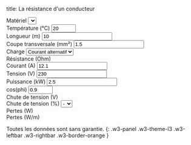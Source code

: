 title: La résistance d'un conducteur

<div class="w3-row-padding" style="padding-left: 0px;">
  <div class="w3-quarter">
    <label for="material">Matériel</label>
    <select class="w3-select w3-border w3-theme-l1" name="materials" id="materials" onChange="calcWireResistance();"></select>
  </div>
  <div class="w3-quarter">
    <label for="temperature">Température (°C)</label>
    <input class="w3-input w3-border w3-hover-theme w3-theme-l1" name="temperature" id="temperature" type="number" min="0" max="100" value="20" onChange="calcWireResistance();">
  </div>
  <div class="w3-quarter">
    <label for="wire-length">Longueur (m)</label>
    <input class="w3-input w3-border w3-hover-theme w3-theme-l1" name="wire-length" id="wire-length" type="number" min="0.01" value="10" onChange="calcWireResistance();">
  </div>
  <div class="w3-quarter">
    <label for="cross-section">Coupe transversale (mm²)</label>
    <input class="w3-input w3-border w3-hover-theme w3-theme-l1" name="cross-section" id="cross-section" type="number" min="0.1" value="1.5" onChange="calcWireResistance();">
  </div>
</div>

<div class="w3-row-padding" style="padding-left: 0px;">
  <div class="w3-quarter">
    <label for="wire-load">Charge</label>
    <select class="w3-select w3-border w3-theme-l1" name="wire-load" id="wire-load" onChange="changeLoad();">
      <option value="1">Seul conducteur</option>
      <option value="2">Courant continu</option>
      <option value="2" selected>Courant alternatif</option>
      <option value="1.732">Courant triphasé</option>
    </select>
  </div>
  <div class="w3-quarter">
    <label for="wire-resist">Résistance (Ohm)</label>
    <pre style="margin-top: 0px !important; margin-bottom: 0px !important;"><code id="wire-resist" name="wire-resist"></code></pre>
  </div>
</div>

<div class="w3-row-padding" style="padding-left: 0px;">
  <div class="w3-quarter">
    <label for="current">Courant (A)</label>
    <input class="w3-input w3-border w3-hover-theme w3-theme-l1" name="current" id="current" type="number" min="0" value="12.1" onChange="calcPower();">
  </div>
  <div class="w3-quarter">
    <label for="voltage">Tension (V)</label>
    <input class="w3-input w3-border w3-hover-theme w3-theme-l1" name="voltage" id="voltage" type="number" min="0" value="230" onChange="calcPower();">
  </div>
  <div class="w3-quarter">
    <label for="power">Puissance (kW)</label>
    <input class="w3-input w3-border w3-hover-theme w3-theme-l1" name="power" id="power" type="number" min="0" value="2.5" onChange="calcCurrent();">
  </div>
  <div class="w3-quarter" id="cosphi-input">
    <label for="cosphi">cos(phi)</label>
    <input class="w3-input w3-border w3-hover-theme w3-theme-l1" name="cosphi" id="cosphi" type="number" min="0.8" max="1" value="0.9" onChange="calcCurrent();">
  </div>
</div>

<div class="w3-row-padding" style="padding-left: 0px;">
  <div class="w3-quarter">
    <label for="wire-voltage-drop">Chute de tension (V)</label>
    <pre style="margin-top: 0px !important; margin-bottom: 0px !important;"><code id="wire-voltage-drop" name="wire-voltage-drop"></code></pre>
  </div>
  <div class="w3-quarter">
    <label for="wire-vpercent-drop">Chute de tension (%)</label>
    <select class="w3-select w3-border w3-theme-l1" name="wire-vpercent-drop" id="wire-vpercent-drop" onclick="calculateCrossSection();">
      <option value="0" disabled selected>-</option>
      <option value="1">1</option>
      <option value="2">2</option>
      <option value="3">3</option>
    </select>
  </div>
  <div class="w3-quarter">
    <label for="wire-losses">Pertes (W)</label>
    <pre style="margin-top: 0px !important; margin-bottom: 0px !important;"><code id="wire-losses" name="wire-losses"></code></pre>
  </div>
  <div class="w3-quarter">
    <label for="wire-losses-perm">Pertes (W/m)</label>
    <pre style="margin-top: 0px !important; margin-bottom: 0px !important;"><code id="wire-losses-perm" name="wire-losses-perm"></code></pre>
  </div>
</div>

Toutes les données sont sans garantie.
{: .w3-panel .w3-theme-l3 .w3-leftbar .w3-rightbar .w3-border-orange }

<script>
var materials = [
  {"name": "Cuivre", "roh20": "0.0178", "alpha": "3.9"},
  {"name": "Aluminium", "roh20": "0.0287", "alpha": "3.8"},
  {"name": "Fer", "roh20": "0.10", "alpha": "6.1"},
  {"name": "Or", "roh20": "0.022", "alpha": "3.9"}
];
var wireResistance = 1;
var roh = 1.0/56.0;

var ei_materials = document.getElementById('materials');
var ei_temperature = document.getElementById('temperature');
var ei_wire_length = document.getElementById('wire-length');
var eio_cross_section = document.getElementById('cross-section');
var ei_wire_count = document.getElementById('wire-load');
var eo_wire_resist = document.getElementById('wire-resist');
var eio_current = document.getElementById('current');
var ei_voltage = document.getElementById('voltage');
var eio_power = document.getElementById('power');
var e_cosphi_input = document.getElementById('cosphi-input');
var ei_cosphi = document.getElementById('cosphi');
var eo_wire_voltage_drop = document.getElementById('wire-voltage-drop');
var eio_vpercent_drop = document.getElementById('wire-vpercent-drop');
var eo_wire_losses = document.getElementById('wire-losses');
var eo_wire_losses_perm = document.getElementById('wire-losses-perm');

function assignMaterials() {
  let dropdown = ei_materials;
  let option;
  for (let i = 0; i < materials.length; i++) {
    option = document.createElement('option');
    option.text = materials[i].name;
    dropdown.add(option);
  }
  dropdown.selectedIndex = 0;
}

function getHash() {
  if (window.location.hash && window.location.hash.startsWith('#wire=')) {
    let values = window.location.hash.substr(6).split("/");
    ei_materials.selectedIndex = values[0];
    ei_temperature.value = values[1];
    ei_wire_length.value = values[2];
    eio_cross_section.value = values[3];
    ei_wire_count.selectedIndex = values[4];
    updateCosPhi();
    eio_current.value = values[5];
    ei_voltage.value = values[6];
    eio_power.value = values[7];
    ei_cosphi.value = values[8];
  }
}

function calcWireResistance() {
  let materialIndex = ei_materials.selectedIndex;
  let temperature = parseFloat(ei_temperature.value);
  let wire_length = parseFloat(ei_wire_length.value);
  let cross_section = parseFloat(eio_cross_section.value);
  let wire_count = parseFloat(ei_wire_count.value);
  let roh20 = materials[materialIndex].roh20;
  let alpha = materials[materialIndex].alpha;
  roh = roh20 * (1 + (alpha * (temperature - 20.0) / 1000.0));
  wireResistance = wire_count * roh * wire_length / cross_section;
  eo_wire_resist.textContent = wireResistance.toLocaleString(navigator.language, {maximumFractionDigits: 3});
  calcLosses();
}

function calcLosses() {
  let voltage = parseFloat(ei_voltage.value);
  let current = parseFloat(eio_current.value);
  let wire_length = parseFloat(ei_wire_length.value);
  let wire_vpercent_drop = eio_vpercent_drop
  let cosphi = parseFloat(ei_cosphi.value);
  
  let voltage_drop = wireResistance * current * cosphi;
  eo_wire_voltage_drop.textContent = 
    voltage_drop.toLocaleString(navigator.language, {maximumFractionDigits: 1});
  
  eio_vpercent_drop.options[0].text = 
    (voltage_drop / voltage * 100).toLocaleString(navigator.language, {maximumFractionDigits: 2});
  eio_vpercent_drop.selectedIndex = 0;
  
  eo_wire_losses.textContent = 
    (voltage_drop * current).toLocaleString(navigator.language, {maximumFractionDigits: 0});

  eo_wire_losses_perm.textContent = 
    (voltage_drop * current / wire_length).toLocaleString(navigator.language, {maximumFractionDigits: 0});
  
  setHash();
}

function calculateCrossSection() {
  let wire_length = parseFloat(ei_wire_length.value);
  let wire_count = parseFloat(ei_wire_count.value);
  let voltage = parseFloat(ei_voltage.value);
  let current = parseFloat(eio_current.value);
  let vpercent_drop = parseFloat(eio_vpercent_drop.value);
  if (vpercent_drop > 0) {
    eio_cross_section.value =
      (wire_count * wire_length * current * roh / vpercent_drop * 100 / voltage).toLocaleString(navigator.language, {maximumFractionDigits: 1});
  }
  calcWireResistance();
}

function updateCosPhi() {
  if (ei_wire_count.selectedIndex <= 1) { // DC
    e_cosphi_input.className += " w3-hide";
  }
  else { //AC
    e_cosphi_input.className = e_cosphi_input.className.replace(" w3-hide", "");
  }
}

function changeLoad() {
  let wire_load = ei_wire_count.selectedIndex;
  if (wire_load <= 1) { // DC
    voltage.value = 48;
    ei_cosphi.value = 1;
    ei_cosphi.disabled = true;
  }
  else if (wire_load == 2) { //AC
    voltage.value = 230;
    ei_cosphi.value = (0.9).toLocaleString(navigator.language, {maximumFractionDigits: 2});
    ei_cosphi.disabled = false;
  }
  else if (wire_load == 3) { //ThreePhase
    voltage.value = 400;
    ei_cosphi.value = (0.9).toLocaleString(navigator.language, {maximumFractionDigits: 2});
    ei_cosphi.disabled = false;
  }
  updateCosPhi();
  calcCurrent();
  calcWireResistance();
}

function calcCurrent() {
  let wire_load = ei_wire_count.selectedIndex;
  let voltage = parseFloat(ei_voltage.value);
  let cosphi = parseFloat(ei_cosphi.value);
  let power = parseFloat(eio_power.value);
  let current;
  
  if (wire_load <= 1) { // DC
    current = power * 1000.0 / voltage;
  }
  else if (wire_load == 2) { //AC
    current = power * 1000.0 / voltage / cosphi;
  }
  else if (wire_load == 3) { //ThreePhase
    current = power * 1000.0 / voltage / Math.sqrt(3) / cosphi;
  }
  eio_current.value = current.toLocaleString(navigator.language, {maximumFractionDigits: 2});
  calcLosses();
}

function calcPower() {
  let wire_load = ei_wire_count.selectedIndex;
  let voltage = parseFloat(ei_voltage.value);
  let current = parseFloat(eio_current.value);
  let cosphi = parseFloat(ei_cosphi.value);
  let power;
  
  if (wire_load <= 1) { // DC
    power = voltage * current / 1000.0;
  }
  else if (wire_load == 2) { //AC
    power = voltage * current * cosphi / 1000.0;
  }
  else if (wire_load == 3) { //ThreePhase
    power = voltage * Math.sqrt(3) * current * cosphi / 1000.0;
  }
  eio_power.value = power.toLocaleString(navigator.language, {maximumFractionDigits: 2});
  calcLosses();
}

function setHash() {
  window.location.hash = '#wire=' + ei_materials.selectedIndex 
    + '/'+ ei_temperature.value
    + '/'+ ei_wire_length.value
    + '/'+ eio_cross_section.value
    + '/'+ ei_wire_count.selectedIndex
    + '/'+ eio_current.value
    + '/'+ ei_voltage.value
    + '/'+ eio_power.value
    + '/'+ ei_cosphi.value;
}

assignMaterials();
getHash();
calcWireResistance();

</script>